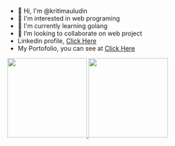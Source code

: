 - 👋 Hi, I'm @kritimauludin 
- 👀 I'm interested in web programing 
- 🌱 I'm currently learning golang
- 💞️ I’m looking to collaborate on web project
- Linkedin profile, <a href="https://www.linkedin.com/in/kriti-mauludin-111451171/" target="_blank">Click Here</a>
- My Portofolio, you can see at <a href="https://kritimauludin.github.io">Click Here</a>



<p align="left">
<a href="https://github.com/Andrian17">
  <img height="180em" src="https://github-readme-stats-eight-theta.vercel.app/api?username=kritimauludin&show_icons=true&theme=algolia&include_all_commits=true&count_private=false"/>
  <img height="180em" src="https://github-readme-stats-eight-theta.vercel.app/api/top-langs/?username=kritimauludin&layout=compact&langs_count=8&theme=algolia"/>
</a>
</p>
